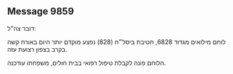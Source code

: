 ## Message 9859

דובר צה"ל:

לוחם מילואים מגדוד 6828, חטיבת ביסל״ח (828) נפצע מוקדם יותר היום באורח קשה בקרב בצפון רצועת עזה.

הלוחם פונה לקבלת טיפול רפואי בבית חולים, משפחתו עודכנה.

